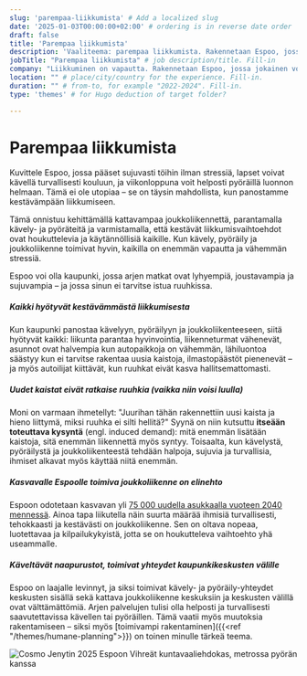 ```yaml
---
slug: 'parempaa-liikkumista' # Add a localized slug
date: '2025-01-03T00:00:00+02:00' # ordering is in reverse date order
draft: false
title: 'Parempaa liikkumista'
description: 'Vaaliteema: parempaa liikkumista. Rakennetaan Espoo, jossa jokainen voi kulkea vaivattomasti – pyörällä, kävellen tai toimivalla joukkoliikenteellä.' # meta description for SEO
jobTitle: "Parempaa liikkumista" # job description/title. Fill-in
company: "Liikkuminen on vapautta. Rakennetaan Espoo, jossa jokainen voi kulkea vaivattomasti – pyörällä, kävellen tai toimivalla joukkoliikenteellä." # name of the company you worked for. Fill-in
location: "" # place/city/country for the experience. Fill-in.
duration: "" # from-to, for example "2022-2024". Fill-in.
type: 'themes' # for Hugo deduction of target folder?

---
```


# Parempaa liikkumista

Kuvittele Espoo, jossa pääset sujuvasti töihin ilman stressiä, lapset voivat kävellä turvallisesti kouluun, ja viikonloppuna voit helposti pyöräillä luonnon helmaan. Tämä ei ole utopiaa – se on täysin mahdollista, kun panostamme kestävämpään liikkumiseen.

Tämä onnistuu kehittämällä kattavampaa joukkoliikennettä, parantamalla kävely- ja pyöräteitä ja varmistamalla, että kestävät liikkumisvaihtoehdot ovat houkuttelevia ja käytännöllisiä kaikille. Kun kävely, pyöräily ja joukkoliikenne toimivat hyvin, kaikilla on enemmän vapautta ja vähemmän stressiä.

Espoo voi olla kaupunki, jossa arjen matkat ovat lyhyempiä, joustavampia ja sujuvampia – ja jossa sinun ei tarvitse istua ruuhkissa.

##### Kaikki hyötyvät kestävämmästä liikkumisesta
Kun kaupunki panostaa kävelyyn, pyöräilyyn ja joukkoliikenteeseen, siitä hyötyvät kaikki: liikunta parantaa hyvinvointia, liikenneturmat vähenevät, asunnot ovat halvempia kun autopaikkoja on vähemmän, lähiluontoa säästyy kun ei tarvitse rakentaa uusia kaistoja, ilmastopäästöt pienenevät – ja myös autoilijat kiittävät, kun ruuhkat eivät kasva hallitsemattomasti.

##### Uudet kaistat eivät ratkaise ruuhkia (vaikka niin voisi luulla)
Moni on varmaan ihmetellyt: "Juurihan tähän rakennettiin uusi kaista ja hieno liittymä, miksi ruuhka ei silti hellitä?" Syynä on niin kutsuttu **itseään toteuttava kysyntä** (engl. induced demand): mitä enemmän lisätään kaistoja, sitä enemmän liikennettä myös syntyy. Toisaalta, kun kävelystä, pyöräilystä ja joukkoliikenteestä tehdään halpoja, sujuvia ja turvallisia, ihmiset alkavat myös käyttää niitä enemmän.

##### Kasvavalle Espoolle toimiva joukkoliikenne on elinehto
Espoon odotetaan kasvavan yli [75 000 uudella asukkaalla vuoteen 2040 mennessä](https://www.hs.fi/pkseutu/art-2000010689530.html). Ainoa tapa liikutella näin suurta määrää ihmisiä turvallisesti, tehokkaasti ja kestävästi on joukkoliikenne. Sen on oltava nopeaa, luotettavaa ja kilpailukykyistä, jotta se on houkutteleva vaihtoehto yhä useammalle.

##### Käveltävät naapurustot, toimivat yhteydet kaupunkikeskusten välille
Espoo on laajalle levinnyt, ja siksi toimivat kävely- ja pyöräily-yhteydet keskusten sisällä sekä kattava joukkoliikenne keskuksiin ja keskusten välillä ovat välttämättömiä. Arjen palvelujen tulisi olla helposti ja turvallisesti saavutettavissa kävellen tai pyöräillen. Tämä vaatii myös muutoksia rakentamiseen – siksi myös [toimivampi rakentaminen]({{<ref "/themes/humane-planning">}}) on toinen minulle tärkeä teema.

![Cosmo Jenytin 2025 Espoon Vihreät kuntavaaliehdokas, metrossa pyörän kanssa](Cosmo-Jenytin-2025-kuntavaalit-ehdokas-vihreät-espoo-parempaa-liikkumista-metro-pyörä.jpg)